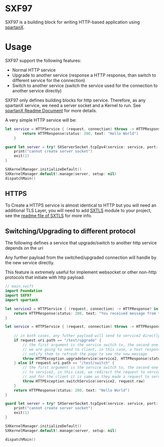 # SXF97

SXF97 is a building block for writing HTTP-based application using [spartanX](https://github.com/michael-yuji/spartanX).

# Usage 

SXF97 support the following features:
 * Normal HTTP service
 * Upgrade to another service (response a HTTP response, than switch to different service for the connection)
 * Switch to another service (switch the service used for the connection to another service directly)

SXF97 only defines building blocks for http service. Therefore, as any spartanX service, we need a server socket and a Kernel to run. See [spartanX Readme Document](https://github.com/projectSX0/spartanX) for more details.

A very simple HTTP service will be:

```swift
let service = HTTPService { (request, connection) throws -> HTTPResponse? in   
        return HTTPResponse(status: 200, text: "Hello World")
    }

guard let server = try? SXServerSocket.tcpIpv4(service: service, port: 8080) else {
    print("cannot create server socket")
    exit(1)
}

SXKernelManager.initializeDefault()
SXKernelManager.default!.manage(server, setup: nil)
dispatchMain()
```

## HTTPS

To Create a HTTPS service is almost identical to HTTP but you will need an additional TLS Layer, you will need to add [SXTLS](https://github.com/projectSX0/SXTLS) module to your project, see the [readme file of SXTLS](https://github.com/projectSX0/SXTLS) for more info.

## Switching/Upgrading to different protocol

The following defines a service that upgrade/switch to another http service depends on the uri

Any further payload from the switched/upgraded connection will handle by the new service directly.

This feature is extremely useful for implement websocket or other non-http protocols that initiate with http payload.

```swift
// main.swift
import Foundation
import SXF97
import spartanX

let service2 = HTTPService { (request, connection) -> HTTPResponse? in
    return HTTPResponse(status: 200, text: "You received message from this service")
}

let service = HTTPService { (request, connection) throws -> HTTPResponse? in
    
    // in both cases, any futher payload will send to service2 directly after switch/upgrade
    if request.uri.path == "/test/upgrade" {
        // the first argument is the service switch to, the second one is the response 
        // we are going to send to client, in this case, a text response to the client
        // notify them to refresh the page to see the new message
        throw HTTPException.upgradeService(service2, HTTPResponse(status: 200, text: "upgrading to service2, refresh your browser"))
    } else if request.uri.path == "/test/switch" {
        // the first argument is the service switch to, the second one is the the initial payload 
        // to service2, in this case, we redirect the request to service2,
        // and for the client it is same as they made a request to service2 directly.
        throw HTTPException.switchService(service2, request.raw)
    }
    return HTTPResponse(status: 200, text: "Hello World")
}

guard let server = try? SXServerSocket.tcpIpv4(service: service, port: 8080) else {
    print("cannot create server socket")
    exit(1)
}

SXKernelManager.initializeDefault()
SXKernelManager.default!.manage(server, setup: nil)

dispatchMain()

```


